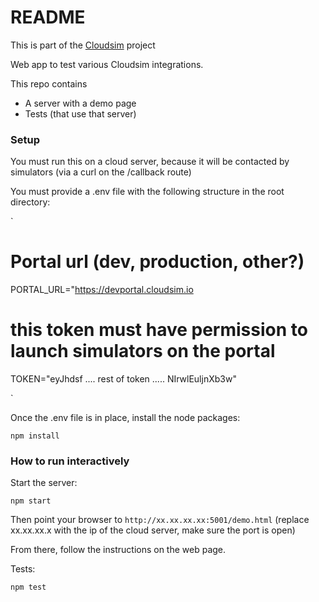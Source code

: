 # README #

This is part of the [Cloudsim](https://bitbucket.org/osrf/cloudsim) project

Web app to test various Cloudsim integrations.

This repo contains

* A server with a demo page
* Tests (that use that server)

### Setup ###

You must run this on a cloud server, because it will be contacted by simulators
(via a curl on the /callback route)

You must provide a .env file with the following structure in the root directory:

`

# Portal url (dev, production, other?)
PORTAL_URL="https://devportal.cloudsim.io

# this token must have permission to launch simulators on the portal
TOKEN="eyJhdsf .... rest of token ..... NIrwlEuljnXb3w"


`

Once the .env file is in place, install the node packages:

`npm install`

### How to run interactively ###

Start the server:

`npm start`

Then point your browser to `http://xx.xx.xx.xx:5001/demo.html`
(replace xx.xx.xx.x with the ip of the cloud server, make sure the port is open)

From there, follow the instructions on the web page.


Tests:

`npm test`

